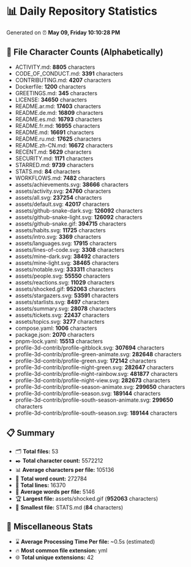 # 📊 Daily Repository Statistics
Generated on ⏰ **May 09, Friday 10:10:28 PM**

## 📂 File Character Counts (Alphabetically)
- ACTIVITY.md: **8805** characters
- CODE_OF_CONDUCT.md: **3391** characters
- CONTRIBUTING.md: **4207** characters
- Dockerfile: **1200** characters
- GREETINGS.md: **345** characters
- LICENSE: **34650** characters
- README.ar.md: **17403** characters
- README.de.md: **16809** characters
- README.es.md: **16793** characters
- README.fr.md: **16955** characters
- README.md: **16691** characters
- README.ru.md: **17625** characters
- README.zh-CN.md: **16672** characters
- RECENT.md: **5629** characters
- SECURITY.md: **1171** characters
- STARRED.md: **9739** characters
- STATS.md: **84** characters
- WORKFLOWS.md: **7482** characters
- assets/achievements.svg: **38666** characters
- assets/activity.svg: **24760** characters
- assets/all.svg: **237254** characters
- assets/default.svg: **42017** characters
- assets/github-snake-dark.svg: **126092** characters
- assets/github-snake-light.svg: **126092** characters
- assets/github-snake.gif: **394715** characters
- assets/habits.svg: **11725** characters
- assets/intro.svg: **3369** characters
- assets/languages.svg: **17915** characters
- assets/lines-of-code.svg: **3308** characters
- assets/mine-dark.svg: **38492** characters
- assets/mine-light.svg: **38465** characters
- assets/notable.svg: **333311** characters
- assets/people.svg: **55550** characters
- assets/reactions.svg: **11029** characters
- assets/shocked.gif: **952063** characters
- assets/stargazers.svg: **53591** characters
- assets/starlists.svg: **8497** characters
- assets/summary.svg: **28078** characters
- assets/tickets.svg: **22437** characters
- assets/topics.svg: **3277** characters
- compose.yaml: **1006** characters
- package.json: **2070** characters
- pnpm-lock.yaml: **15513** characters
- profile-3d-contrib/profile-gitblock.svg: **307694** characters
- profile-3d-contrib/profile-green-animate.svg: **282648** characters
- profile-3d-contrib/profile-green.svg: **172142** characters
- profile-3d-contrib/profile-night-green.svg: **282647** characters
- profile-3d-contrib/profile-night-rainbow.svg: **481877** characters
- profile-3d-contrib/profile-night-view.svg: **282673** characters
- profile-3d-contrib/profile-season-animate.svg: **299650** characters
- profile-3d-contrib/profile-season.svg: **189144** characters
- profile-3d-contrib/profile-south-season-animate.svg: **299650** characters
- profile-3d-contrib/profile-south-season.svg: **189144** characters

## 📋 Summary
- 🗂️ **Total files:** 53
- ✒️ **Total character count:** 5572212
- 📊 **Average characters per file:** 105136
- 📝 **Total word count:** 272784
- 🧾 **Total lines:** 16370
- 📐 **Average words per file:** 5146
- 🏆 **Largest file:** assets/shocked.gif (**952063** characters)
- 🥉 **Smallest file:** STATS.md (**84** characters)

## 🌟 Miscellaneous Stats
- ⌛ **Average Processing Time Per file:** ~0.5s (estimated)
- 🔥 **Most common file extension:** yml
- 🌐 **Total unique extensions:** 42
